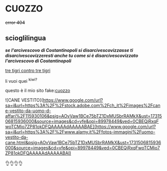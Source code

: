 # CUOZZO
~~error 404~~
## scioglilingua
***se l'arcivescovo di Costantinopoli si disarcivescovizzasse ti disarcivescovizzeresti anche tu come si è disarcivescovizzato l'arcivescovo di Costantinopoli***

<ins>tre tigri contro tre tigri</ins>

  li vuoi quei <sup>kiwi?</sup> 

  questo è il mio sito fake:[cuozzo](http://www.cuozzo.it)

  ![CANE VESTITO](https://www.google.com/url?sa=i&url=https%3A%2F%2Fstock.adobe.com%2Fch_it%2Fimages%2Fcane-vestito-da-uomo-d-affari%2F115930106&psig=AOvVaw1BCe75bTZ1DxMUSbrRAMkX&ust=1731506815936000&source=images&cd=vfe&opi=89978449&ved=0CBEQjRxqFwoTCMio7ZP81okDFQAAAAAdAAAAABAE](https://www.google.com/url?sa=i&url=https%3A%2F%2Fwww.alamy.it%2Ffotos-immagini%2Fuomo-vestito-da-cane.html&psig=AOvVaw1BCe75bTZ1DxMUSbrRAMkX&ust=1731506815936000&source=images&cd=vfe&opi=89978449&ved=0CBEQjRxqFwoTCMio7ZP81okDFQAAAAAdAAAAABAI)

 👌👌👌👌

